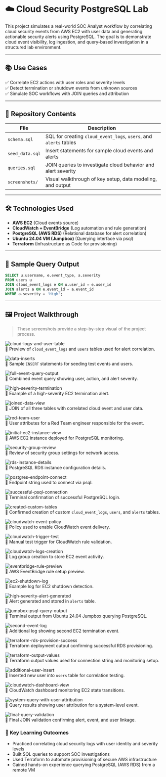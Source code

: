 # ☁️ Cloud Security PostgreSQL Lab

This project simulates a real-world SOC Analyst workflow by correlating cloud security events from AWS EC2 with user data and generating actionable security alerts using PostgreSQL. The goal is to demonstrate cloud event visibility, log ingestion, and query-based investigation in a structured lab environment.

---

## 📚 Use Cases

✅ Correlate EC2 actions with user roles and severity levels  
✅ Detect termination or shutdown events from unknown sources  
✅ Simulate SOC workflows with JOIN queries and attribution  

---

## 🧱 Repository Contents

| File              | Description                                                  |
|-------------------|--------------------------------------------------------------|
| `schema.sql`      | SQL for creating `cloud_event_logs`, `users`, and `alerts` tables |
| `seed_data.sql`   | Insert statements for sample cloud events and alerts         |
| `queries.sql`     | JOIN queries to investigate cloud behavior and alert severity |
| `screenshots/`    | Visual walkthrough of key setup, data modeling, and output   |

---

## 🛠️ Technologies Used

- **AWS EC2** (Cloud events source)  
- **CloudWatch + EventBridge** (Log automation and rule generation)  
- **PostgreSQL (AWS RDS)** (Relational database for alert correlation)  
- **Ubuntu 24.04 VM (Jumpbox)** (Querying interface via psql)  
- **Terraform** (Infrastructure as Code for provisioning)

---

## 🧪 Sample Query Output

```sql
SELECT u.username, e.event_type, a.severity
FROM users u
JOIN cloud_event_logs e ON u.user_id = e.user_id
JOIN alerts a ON e.event_id = a.event_id
WHERE a.severity = 'High';
```

---

## 🖼️ Project Walkthrough 

> These screenshots provide a step-by-step visual of the project process.

![cloud-logs-and-user-table](screenshots/cloud-logs-and-user-table.png)  
📌 Preview of `cloud_event_logs` and `users` tables used for alert correlation.

![data-inserts](screenshots/data-inserts.png)  
📌 Sample `INSERT` statements for seeding test events and users.

![full-event-query-output](screenshots/full-event-query-output.png)  
📌 Combined event query showing user, action, and alert severity.

![high-severity-termination](screenshots/high-severity-termination.png)  
📌 Example of a high-severity EC2 termination alert.

![joined-data-view](screenshots/joined-data-view.png)  
📌 JOIN of all three tables with correlated cloud event and user data.

![red-team-user](screenshots/red-team-user.png)  
📌 User attributes for a Red Team engineer responsible for the event.

![initial-ec2-instance-view](screenshots/initial-ec2-instance-view.png)  
📌 AWS EC2 instance deployed for PostgreSQL monitoring.

![security-group-review](screenshots/security-group-review.png)  
📌 Review of security group settings for network access.

![rds-instance-details](screenshots/rds-instance-details.png)  
📌 PostgreSQL RDS instance configuration details.

![postgres-endpoint-connect](screenshots/postgres-endpoint-connect.png)  
📌 Endpoint string used to connect via psql.

![successful-psql-connection](screenshots/successful-psql-connection.png)  
📌 Terminal confirmation of successful PostgreSQL login.

![created-custom-tables](screenshots/created-custom-tables.png)  
📌 Confirmed creation of custom `cloud_event_logs`, `users`, and `alerts` tables.

![cloudwatch-event-policy](screenshots/cloudwatch-event-policy.png)  
📌 Policy used to enable CloudWatch event delivery.

![cloudwatch-trigger-test](screenshots/cloudwatch-trigger-test.png)  
📌 Manual test trigger for CloudWatch rule validation.

![cloudwatch-logs-creation](screenshots/cloudwatch-logs-creation.png)  
📌 Log group creation to store EC2 event activity.

![eventbridge-rule-preview](screenshots/eventbridge-rule-preview.png)  
📌 AWS EventBridge rule setup preview.

![ec2-shutdown-log](screenshots/ec2-shutdown-log.png)  
📌 Example log for EC2 shutdown detection.

![high-severity-alert-generated](screenshots/high-severity-alert-generated.png)  
📌 Alert generated and stored in `alerts` table.

![jumpbox-psql-query-output](screenshots/jumpbox-psql-query-output.png)  
📌 Terminal output from Ubuntu 24.04 Jumpbox querying PostgreSQL.

![second-event-log](screenshots/second-event-log.png)  
📌 Additional log showing second EC2 termination event.

![terraform-rds-provision-success](screenshots/terraform-rds-provision-success.png)  
📌 Terraform deployment output confirming successful RDS provisioning.

![terraform-output-values](screenshots/terraform-output-values.png)  
📌 Terraform output values used for connection string and monitoring setup.

![additional-user-insert](screenshots/additional-user-insert.png)  
📌 Inserted new user into `users` table for correlation testing.

![cloudwatch-dashboard-view](screenshots/cloudwatch-dashboard-view.png)  
📌 CloudWatch dashboard monitoring EC2 state transitions.

![system-query-with-user-attribution](screenshots/system-query-with-user-attribution.png)  
📌 Query results showing user attribution for a system-level event.

![final-query-validation](screenshots/final-query-validation.png)  
📌 Final JOIN validation confirming alert, event, and user linkage.


### 📌 Key Learning Outcomes
- Practiced correlating cloud security logs with user identity and severity levels
- Built SQL queries to support SOC investigations
- Used Terraform to automate provisioning of secure AWS infrastructure
- Gained hands-on experience querying PostgreSQL (AWS RDS) from a remote VM
